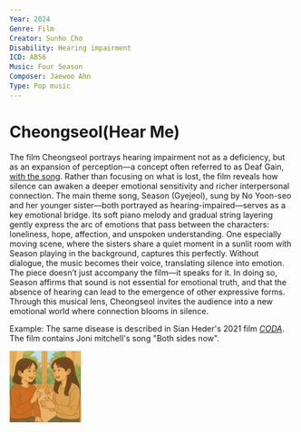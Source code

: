 ```yaml
---
Year: 2024
Genre: Film
Creator: Sunho Cho
Disability: Hearing impairment
ICD: AB56
Music: Four Season
Composer: Jaewoo Ahn
Type: Pop music
---
```


# Cheongseol(Hear Me)

 The film Cheongseol portrays hearing impairment not as a deficiency, but as an expansion of perception—a concept often referred to as Deaf Gain, [with the song](https://youtu.be/PO6VyzBZWcI?si=W61sXzlxYA1ndZGV). Rather than focusing on what is lost, the film reveals how silence can awaken a deeper emotional sensitivity and richer interpersonal connection. The main theme song, Season (Gyejeol), sung by No Yoon-seo and her younger sister—both portrayed as hearing-impaired—serves as a key emotional bridge. Its soft piano melody and gradual string layering gently express the arc of emotions that pass between the characters: loneliness, hope, affection, and unspoken understanding. One especially moving scene, where the sisters share a quiet moment in a sunlit room with Season playing in the background, captures this perfectly. Without dialogue, the music becomes their voice, translating silence into emotion. The piece doesn’t just accompany the film—it speaks for it. In doing so, Season affirms that sound is not essential for emotional truth, and that the absence of hearing can lead to the emergence of other expressive forms. Through this musical lens, Cheongseol invites the audience into a new emotional world where connection blooms in silence.

Example: The same disease is described in Sian Heder's 2021 film [*CODA*](han_gahyeon.md). The film contains Joni mitchell's song "Both sides now".

<img src="./lee_yewon_img.jpg" alt="image depicting Hearing impairment" style="width:25%;" />
